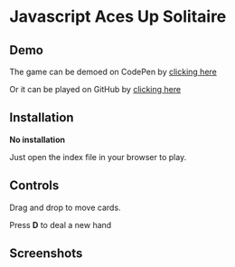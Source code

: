 # Javascript Aces Up Solitaire

## Demo
The game can be demoed on CodePen by [clicking here](https://codepen.io/ozboware/full/WNzrWXx)

Or it can be played on GitHub by [clicking here](https://ozboware.github.io/Javascript-Aces-Up-Solitaire/)

## Installation

**No installation**

Just open the index file in your browser to play.

## Controls

Drag and drop to move cards.

Press **D** to deal a new hand

## Screenshots

